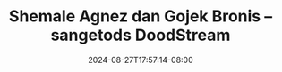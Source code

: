 --- 
title: "Shemale Agnez dan Gojek Bronis – sangetods  DoodStream"
description: "video  video bokep Shemale Agnez dan Gojek Bronis – sangetods  DoodStream doodstream durasi panjang new"
date: 2024-08-27T17:57:14-08:00
file_code: "23hcds8li1jl"
draft: false
cover: "wk4cqg5e3gzks5ne.jpg"
tags: ["Shemale", "Agnez", "dan", "Gojek", "Bronis", "sangetods", "DoodStream", "bokep-indo", "bokep-viral", "bokep-ig"]
length: 1487
fld_id: "1483800"
foldername: "Agnes"
categories: ["Agnes"]
views: 0
---